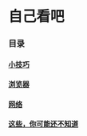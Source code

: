 # 自己看吧

### 目录

#### [小技巧](./小技巧.md)

#### [浏览器](./浏览器.md)

#### [网络](./网络.md)

#### [这些，你可能还不知道](./这些，你可能还不知道/关于CSS.md)
